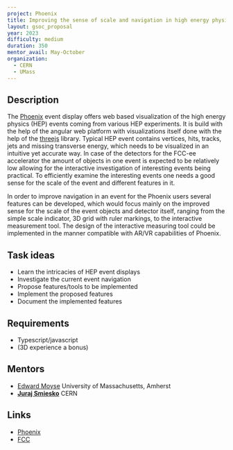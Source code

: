 ```yaml
---
project: Phoenix
title: Improving the sense of scale and navigation in high energy physics event visualisation
layout: gsoc_proposal
year: 2023
difficulty: medium
duration: 350
mentor_avail: May-October
organization:
  - CERN
  - UMass
---
```



## Description

The [Phoenix](https://hepsoftwarefoundation.org/phoenix/) event display offers web based visualization of the high energy physics (HEP) events coming from various HEP experiments. It is build with the help of the angular web platform with visualizations itself done with the help of the [threejs](https://threejs.org) library. Typical HEP event contains vertices, hits, tracks, jets and missing transverse energy, which needs to be visualized in an  intuitive yet accurate way. In case of the detectors for the FCC-ee accelerator the amount of objects in one event is expected to be relatively low allowing for the interactive investigation of interesting events being practical. To efficiently examine the interesting events one needs a good sense for the scale of the event and different features in it.

In order to improve navigation in an event for the Phoenix users several features can be developed, which would focus mainly on the improved sense for the scale of the event objects and detector itself, ranging from the simple scale indicator, 3D grid with ruler markings, to the interactive measurement tool. The design of the interactive measuring tool could be implemented in the manner compatible with AR/VR capabilities of Phoenix.


## Task ideas

 * Learn the intricacies of HEP event displays
 * Investigate the current event navigation
 * Propose features/tools to be implemented
 * Implement the proposed features
 * Document the implemented features


## Requirements
 * Typescript/javascript
 * (3D experience a bonus)

## Mentors
 * [Edward Moyse](mailto:edward.moyse@cern.ch) University of Massachusetts, Amherst
 * **[Juraj Smiesko](mailto:juraj.smiesko@cern.ch)** CERN


## Links
 * [Phoenix](https://github.com/HSF/phoenix)
 * [FCC](https://fcc.web.cern.ch/)